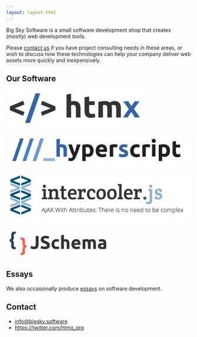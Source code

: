 ```yaml
---
layout: layout.html
---
```


Big Sky Software is a small software development shop that creates (mostly) web development tools.

Please [contact us](mailto:info@bigsky.software) if you have project consulting needs in these areas, or wish to discuss how 
these technologies can help your company deliver web assets more quickly and inexpensively.

## Our Software

<div class="row software">
<div class="6 col">

[![htmx.org](/img/htmx_logo.1.png)](https://htmx.org)

</div>
<div class="6 col">

[![hyperscript.org](/img/hyperscript.png)](http://hyperscript.org)

</div>
</div>

<div class="row software">
<div class="6 col">

[![intercoolerjs.org](/img/intercoolerjs.png)](http://intercoolerjs.org)

</div>
<div class="6 col">

[![jschema.org](/img/jschema.png)](http://jschema.org)

</div>
</div>

## Essays

We also occasionally produce [essays](/essays) on software development.

## Contact

* [info@bigsky.software](mailto:info@bigsky.software)
* <https://twitter.com/htmx_org>

